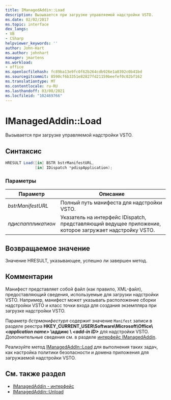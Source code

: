 ```yaml
---
title: IManagedAddin::Load
description: Вызывается при загрузке управляемой надстройки VSTO.
ms.date: 02/02/2017
ms.topic: interface
dev_langs:
- VB
- CSharp
helpviewer_keywords: ''
author: John-Hart
ms.author: johnhart
manager: jmartens
ms.workload:
- office
ms.openlocfilehash: fc89ba13e9fc0f62b264cdb926e1a8392c0b41bd
ms.sourcegitcommit: 8590cf6b3351e82827fd21159beefef0c02bf162
ms.translationtype: MT
ms.contentlocale: ru-RU
ms.lasthandoff: 03/08/2021
ms.locfileid: "102469766"
---
```

# <a name="imanagedaddinload"></a>IManagedAddin::Load
  Вызывается при загрузке управляемой надстройки VSTO.

## <a name="syntax"></a>Синтаксис

```csharp
HRESULT Load([in] BSTR bstrManifestURL,
             [in] IDispatch *pdispApplication);
```

### <a name="parameters"></a>Параметры

|Параметр|Описание|
|---------------|-----------------|
|*bstrManifestURL*|Полный путь манифеста для надстройки VSTO.|
|*пдиспаппликатион*|Указатель на интерфейс IDispatch, представляющий ведущее приложение, которое загружает надстройку VSTO.|

## <a name="return-value"></a>Возвращаемое значение
 Значение HRESULT, указывающее, успешно ли завершен метод.

## <a name="remarks"></a>Комментарии
 Манифест представляет собой файл (как правило, XML-файл), предоставляющий сведения, используемые для загрузки надстройки VSTO. Например, манифест может указывать расположение сборки надстройки VSTO и класс точки входа для создания экземпляра при загрузке надстройки VSTO.

 Параметр *бстрманифестурл* содержит значение `Manifest` записи в разделе реестра **HKEY_CURRENT_USER\Software\Microsoft\Office\\ _\<application name>_ \аддинс \\ _\<add-in ID>_** для надстройки VSTO. Дополнительные сведения см. в разделе [интерфейс IManagedAddin](../vsto/imanagedaddin-interface.md).

 Реализуйте метод [IManagedAddIn::Load](../vsto/imanagedaddin-load.md) для выполнения таких задач, как настройка политики безопасности и домена приложения для загружаемой надстройки VSTO.

## <a name="see-also"></a>См. также раздел
- [IManagedAddin - интерфейс](../vsto/imanagedaddin-interface.md)
- [IManagedAddin::Unload](../vsto/imanagedaddin-unload.md)
